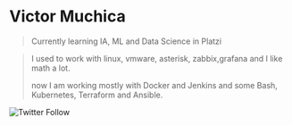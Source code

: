 # Victor Muchica

> Currently learning IA, ML and Data Science in Platzi

> I used to work with linux, vmware, asterisk, zabbix,grafana and I like math a lot.
> 
> now I am working mostly with Docker and Jenkins and some Bash, Kubernetes, Terraform and Ansible.  



![Twitter Follow](https://img.shields.io/twitter/follow/muchikon?label=muchikon&style=social)
